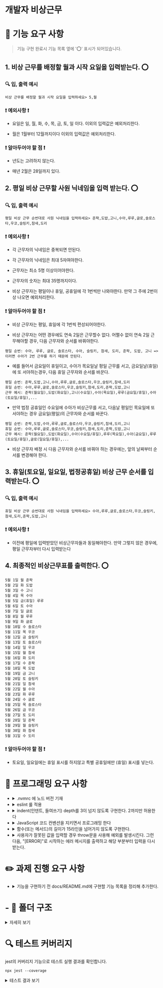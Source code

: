 # 개발자 비상근무

# 🚀 기능 요구 사항

> 기능 구현 완료시 기능 목록 옆에 '⭕️' 표시가 되어있습니다.

## 1. 비상 근무를 배정할 월과 시작 요일을 입력받는다. ⭕️

### 🔍 입, 출력 예시

```
비상 근무를 배정할 월과 시작 요일을 입력하세요> 5,월
```

### ❗️ 예외사항 ❗️

- 요일은 일, 월, 화, 수, 목, 금, 토, 일 이다. 이외의 입력값은 예외처리한다.

- 월은 1월부터 12월까지이다 이외의 입력값은 예외처리한다.

### ❗️ 알아두어야 할 점 ❗️

- 년도는 고려하지 않는다.

- 매년 2월은 28일까지 있다.

## 2. 평일 비상 근무할 사원 닉네임을 입력 받는다. ⭕️

### 🔍 입, 출력 예시

```
평일 비상 근무 순번대로 사원 닉네임을 입력하세요> 준팍,도밥,고니,수아,루루,글로,솔로스타,우코,슬링키,참새,도리
```

### ❗️ 예외사항 ❗️

- 각 근무자의 닉네임은 중복되면 안된다.

- 각 근무자의 닉네임은 최대 5자여야한다.

- 근무자는 최소 5명 이상이어야한다.

- 근무자의 숫자는 최대 35명까지이다.

- 비상 근무자는 평일이나 휴일, 공휴일에 각 1번씩만 나와야한다. 만약 그 주에 2번이상 나오면 예외처리한다.

### ❗️ 알아두어야 할 점 ❗️

- 비상 근무자는 평일, 휴일에 각 1번씩 편성되어야한다.

- 비상 근무자는 어떤 경우에도 연속 2일은 근무할수 없다. 어쩔수 없이 연속 2일 근무해야할 경우, 다음 근무자와 순서를 바꿔야한다.

```
평일 순번: 수아, 루루, 글로, 솔로스타, 수아, 슬링키, 참새, 도리, 준팍, 도밥, 고니 => 이러면 수아가 2번 근무를 하기 때문에 안된다.
```

- 예를 들어서 금요일이 휴일이고, 수아가 목요일날 펑일 근무를 서고, 금요일날(휴일)에 또 서야하는경우, 다음 휴일 근무자와 순서를 바꾼다.

```
평일 순번: 준팍,도밥,고니,수아,루루,글로,솔로스타,우코,슬링키,참새,도리
휴일 순번: 수아,루루,글로,솔로스타,우코,슬링키,참새,도리,준팍,도밥,고니
근무 예시: 준팍(월요일),도밥(화요일),고니(수요일),수아(목요일),루루(금요일/휴일),수아(토요일/휴일),...
```

- 만약 법정 공휴일인 수요일에 수아가 비상근무를 서고, 다음날 평일인 목요일에 또 서야하는 경우 금요일(평일)의 근무자와 순서를 바꾼다.

```
평일 순번: 준팍,도밥,수아,루루,글로,솔로스타,우코,슬링키,참새,도리,고니
휴일 순번: 수아,루루,글로,솔로스타,우코,슬링키,참새,도리,준팍,도밥,고니
근무 예시: 준팍(월요일),도밥(화요일),수아(수요일/휴일),루루(목요일),수아(금요일),루루(토요일/휴일),글로(일요일/휴일),...
```

- 비상 근무자 배정 시 다음 근무자와 순서를 바꿔야 하는 경우에는, 앞의 날짜부터 순서를 변경해야 한다.

## 3. 휴일(토요일, 일요일, 법정공휴일) 비상 근무 순서를 입력받는다. ⭕️

### 🔍 입, 출력 예시

```
휴일 비상 근무 순번대로 사원 닉네임을 입력하세요> 수아,루루,글로,솔로스타,우코,슬링키,참새,도리,준팍,도밥,고니
```

### ❗️ 예외사항 ❗️

- 이전에 평일에 입력받았던 비상근무자들과 동일해야한다. 만약 그렇지 않은 경우에, 평일 근무자부터 다시 입력받는다

## 4. 최종적인 비상근무표를 출력한다. ⭕️

```
5월 1일 월 준팍
5월 2일 화 도밥
5월 3일 수 고니
5월 4일 목 수아
5월 5일 금(휴일) 루루
5월 6일 토 수아
5월 7일 일 글로
5월 8일 월 루루
5월 9일 화 글로
5월 10일 수 솔로스타
5월 11일 목 우코
5월 12일 금 슬링키
5월 13일 토 솔로스타
5월 14일 일 우코
5월 15일 월 참새
5월 16일 화 도리
5월 17일 수 준팍
5월 18일 목 도밥
5월 19일 금 고니
5월 20일 토 슬링키
5월 21일 일 참새
5월 22일 월 수아
5월 23일 화 루루
5월 24일 수 글로
5월 25일 목 솔로스타
5월 26일 금 우코
5월 27일 토 도리
5월 28일 일 준팍
5월 29일 월 슬링키
5월 30일 화 참새
5월 31일 수 도리
```

### ❗️ 알아두어야 할 점 ❗️

- 토요일, 일요일에는 휴일 표시를 하지않고 특별 공휴일에만 (휴일) 표시를 넣는다.

# 🎯 프로그래밍 요구 사항

- <details>
    <summary> .nvmrc 에 노드 버전 기재</summary>

  `v18.17.1`
  </details>

- <details>
    <summary>eslint 룰 적용</summary>

  `npm install --save-dev eslint eslint-plugin-jsdoc@latest eslint-plugin-jest@latest eslint-plugin-prettier@latest eslint-config-prettier @babel/eslint-parser` 로 설치하고 .eslintrc.cjs 파일을 만들어서 룰 적용
  </details>

- <details>
    <summary> indent(인덴트, 들여쓰기) depth를 3이 넘지 않도록 구현한다. 2까지만 허용한다</summary>

  eslint 에 `max-depth': ['error', 2]` 룰 추가
  </details>

- <details>
  <summary>JavaScript 코드 컨벤션을 지키면서 프로그래밍 한다</summary>

  `npm install --save-dev eslint-config-airbnb` 설치 후 .eslintrc.cjs 에서 `extends : ['airbnb']` 추가

- <details>
    <summary> 함수(또는 메서드)의 길이가 15라인을 넘어가지 않도록 구현한다.</summary>

  eslintrc.cjs에 `'max-lines-per-function': ['error', 15],` 룰 추가
  </details>

- <details>
    <summary> 사용자가 잘못된 값을 입력할 경우 throw문을 사용해 예외를 발생시킨다. 그런 다음, "[ERROR]"로 시작하는 에러 메시지를 출력하고 해당 부분부터 입력을 다시 받는다. </summary>

  `asyncFnHandlerWithError` 라는 유틸 함수 생성 후 각 입력 받는 함수마다 실행
  </details>

# ✏️ 과제 진행 요구 사항

- <details>
    <summary>기능을 구현하기 전 docs/README.md에 구현할 기능 목록을 정리해 추가한다.</summary>

  README.md 파일 작성
  </details>

# - 📂 폴더 구조

<details>
<summary>자세히 보기</summary>

```
📦src
 ┣ 📂constants
 ┃ ┣ 📂conditions
 ┃ ┃ ┗ 📜condition.js
 ┃ ┣ 📂days
 ┃ ┣ 📂delimiters
 ┃ ┃ ┗ 📜delimiter.js
 ┃ ┣ 📂messages
 ┃ ┃ ┣ 📜errorMessage.js
 ┃ ┃ ┗ 📜progressMessage.js
 ┃ ┗ 📂targetData
 ┃ ┃ ┗ 📜targetData.js
 ┣ 📂database
 ┃ ┣ 📜allDate.js
 ┃ ┗ 📜holiday.js
 ┣ 📂domains
 ┃ ┗ 📜WorkShiftMachine.js
 ┣ 📂error
 ┃ ┗ 📜AppError.js
 ┣ 📂service
 ┃ ┗ 📜createCustomCalendar.js
 ┣ 📂utils
 ┃ ┣ 📜asyncFunctionHandlerWithError.js
 ┃ ┣ 📜convertDay.js
 ┃ ┣ 📜deepFreeze.js
 ┃ ┗ 📜isSpecialHoliday.js
 ┣ 📂validators
 ┃ ┣ 📜DayValidator.js
 ┃ ┣ 📜EmergencyWorkersValidator.js
 ┃ ┗ 📜MonthValidator.js
 ┣ 📂views
 ┃ ┣ 📜InputView.js
 ┃ ┗ 📜OuputView.js
 ┣ 📜App.js
 ┗ 📜index.js
```

</details>

# 🔍 테스트 커버리지

jest의 커버리지 기능으로 테스트 실행 결과를 확인합니다.

```
npx jest --coverage
```

<details>
<summary>테스트 결과 보기</summary>

```
-----------------------------------|---------|----------|---------|---------|-------------------
File                               | % Stmts | % Branch | % Funcs | % Lines | Uncovered Line #s
-----------------------------------|---------|----------|---------|---------|-------------------
All files                          |   90.29 |       78 |   97.05 |    89.6 |
 src                               |     100 |      100 |     100 |     100 |
  App.js                           |     100 |      100 |     100 |     100 |
 src/constants/conditions          |     100 |      100 |     100 |     100 |
  condition.js                     |     100 |      100 |     100 |     100 |
 src/constants/delimiters          |     100 |      100 |     100 |     100 |
  delimiter.js                     |     100 |      100 |     100 |     100 |
 src/constants/messages            |     100 |      100 |     100 |     100 |
  errorMessage.js                  |     100 |      100 |     100 |     100 |
  progressMessage.js               |     100 |      100 |     100 |     100 |
 src/database                      |     100 |      100 |     100 |     100 |
  allDate.js                       |     100 |      100 |     100 |     100 |
  holiday.js                       |     100 |      100 |     100 |     100 |
 src/domains                       |   75.67 |    57.14 |     100 |   74.28 |
  WorkShiftMachine.js              |   75.67 |    57.14 |     100 |   74.28 | 47-49,90-96
 src/error                         |     100 |      100 |     100 |     100 |
  AppError.js                      |     100 |      100 |     100 |     100 |
 src/service                       |     100 |    83.33 |     100 |     100 |
  createCustomCalendar.js          |     100 |    83.33 |     100 |     100 | 8
 src/utils                         |     100 |    83.33 |     100 |     100 |
  asyncFunctionHandlerWithError.js |     100 |      100 |     100 |     100 |
  deepFreeze.js                    |     100 |      100 |     100 |     100 |
  isSpecialHoliday.js              |     100 |       50 |     100 |     100 | 4
 src/validators                    |   91.66 |     90.9 |     100 |   91.66 |
  DayValidator.js                  |     100 |      100 |     100 |     100 |
  EmergencyWorkersValidator.js     |      90 |    85.71 |     100 |      90 | 32,58
  MonthValidator.js                |     100 |      100 |     100 |     100 |
 src/views                         |   88.88 |       50 |      90 |   86.66 |
  InputView.js                     |     100 |      100 |     100 |     100 |
  OuputView.js                     |      75 |       50 |      75 |      75 | 11,24
-----------------------------------|---------|----------|---------|---------|-------------------

Test Suites: 3 passed, 3 total
Tests:       10 passed, 10 total
Snapshots:   0 total
Time:        1.05 s
```

</details>
